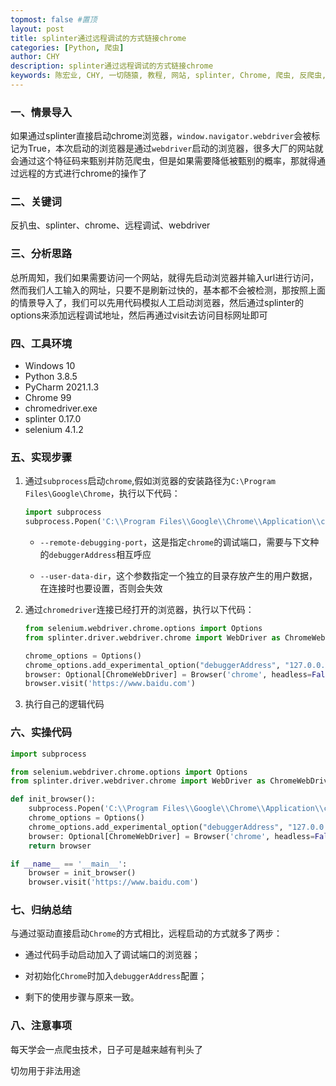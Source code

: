```yaml
---
topmost: false #置顶
layout: post
title: splinter通过远程调试的方式链接chrome
categories: [Python, 爬虫]
author: CHY
description: splinter通过远程调试的方式链接chrome
keywords: 陈宏业, CHY, 一切随猿, 教程, 网站, splinter, Chrome, 爬虫, 反爬虫, subprocess, remote-debugging-port, 调试Chrome, selenium, Python, Python3.8.5, PyCharm, chromedriver
---
```


### 一、情景导入
如果通过splinter直接启动chrome浏览器，`window.navigator.webdriver`会被标记为True，本次启动的浏览器是通过`webdriver`启动的浏览器，很多大厂的网站就会通过这个特征码来甄别并防范爬虫，但是如果需要降低被甄别的概率，那就得通过远程的方式进行chrome的操作了

### 二、关键词
反扒虫、splinter、chrome、远程调试、webdriver

### 三、分析思路
总所周知，我们如果需要访问一个网站，就得先启动浏览器并输入url进行访问，然而我们人工输入的网址，只要不是刷新过快的，基本都不会被检测，那按照上面的情景导入了，我们可以先用代码模拟人工启动浏览器，然后通过splinter的options来添加远程调试地址，然后再通过visit去访问目标网址即可

### 四、工具环境
+ Windows 10
+ Python 3.8.5
+ PyCharm 2021.1.3
+ Chrome 99
+ chromedriver.exe
+ splinter 0.17.0
+ selenium 4.1.2

### 五、实现步骤
1. 通过`subprocess`启动`chrome`,假如浏览器的安装路径为`C:\Program Files\Google\Chrome`，执行以下代码：

    ```python
    import subprocess
    subprocess.Popen('C:\\Program Files\\Google\\Chrome\\Application\\chrome.exe --remote-debugging-port=9222 --user-data-dir="C:\\split\\ChromeProfile"')
    ```
    * `--remote-debugging-port`，这是指定`chrome`的调试端口，需要与下文种的`debuggerAddress`相互呼应

    * `--user-data-dir`，这个参数指定一个独立的目录存放产生的用户数据，在连接时也要设置，否则会失效

1. 通过`chromedriver`连接已经打开的浏览器，执行以下代码：

    ```python
    from selenium.webdriver.chrome.options import Options
    from splinter.driver.webdriver.chrome import WebDriver as ChromeWebDriver

    chrome_options = Options()
    chrome_options.add_experimental_option("debuggerAddress", "127.0.0.1:9222")
    browser: Optional[ChromeWebDriver] = Browser('chrome', headless=False, incognito=incognito,options=chrome_options)
    browser.visit('https://www.baidu.com')
    ```
1. 执行自己的逻辑代码

### 六、实操代码
```python
import subprocess

from selenium.webdriver.chrome.options import Options
from splinter.driver.webdriver.chrome import WebDriver as ChromeWebDriver

def init_browser():
    subprocess.Popen('C:\\Program Files\\Google\\Chrome\\Application\\chrome.exe --remote-debugging-port=9222 --user-data-dir="C:\\split\\ChromeProfile"')
    chrome_options = Options()
    chrome_options.add_experimental_option("debuggerAddress", "127.0.0.1:9222")
    browser: Optional[ChromeWebDriver] = Browser('chrome', headless=False, incognito=incognito,options=chrome_options)
    return browser

if __name__ == '__main__':
    browser = init_browser()
    browser.visit('https://www.baidu.com')
```

### 七、归纳总结
与通过驱动直接启动`Chrome`的方式相比，远程启动的方式就多了两步：
    
  * 通过代码手动启动加入了调试端口的浏览器；

  * 对初始化`Chrome`时加入`debuggerAddress`配置；

  * 剩下的使用步骤与原来一致。

### 八、注意事项
每天学会一点爬虫技术，日子可是越来越有判头了

切勿用于非法用途